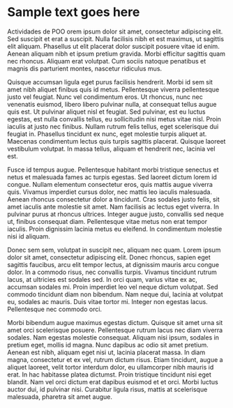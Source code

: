 # Sample text goes here
Actividades de POO
orem ipsum dolor sit amet, consectetur adipiscing elit. Sed suscipit et erat a suscipit. Nulla facilisis nibh et est maximus, ut sagittis elit aliquam. Phasellus ut elit placerat dolor suscipit posuere vitae id enim. Aenean aliquam nibh et ipsum pretium gravida. Morbi efficitur sagittis quam nec rhoncus. Aliquam erat volutpat. Cum sociis natoque penatibus et magnis dis parturient montes, nascetur ridiculus mus.

Quisque accumsan ligula eget purus facilisis hendrerit. Morbi id sem sit amet nibh aliquet finibus quis id metus. Pellentesque viverra pellentesque justo vel feugiat. Nunc vel condimentum eros. Ut rhoncus, nunc nec venenatis euismod, libero libero pulvinar nulla, at consequat tellus augue quis est. Ut pulvinar aliquet nisl et feugiat. Sed pulvinar, est eu luctus egestas, est nulla convallis tellus, eu sollicitudin nisi metus vitae nisl. Proin iaculis at justo nec finibus. Nullam rutrum felis tellus, eget scelerisque dui feugiat in. Phasellus tincidunt ex nunc, eget molestie turpis aliquet at. Maecenas condimentum lectus quis turpis sagittis placerat. Quisque laoreet vestibulum volutpat. In massa tellus, aliquam et hendrerit nec, lacinia vel est.

Fusce id tempus augue. Pellentesque habitant morbi tristique senectus et netus et malesuada fames ac turpis egestas. Sed laoreet dictum lorem id congue. Nullam elementum consectetur eros, quis mattis augue viverra quis. Vivamus imperdiet cursus dolor, nec mattis leo iaculis malesuada. Aenean rhoncus consectetur dolor a tincidunt. Cras sodales justo felis, sit amet iaculis ante molestie sit amet. Nam facilisis ac lectus eget viverra. In pulvinar purus at rhoncus ultrices. Integer augue justo, convallis sed neque ut, finibus consequat diam. Pellentesque vitae metus non erat tempor iaculis. Proin dignissim lacinia metus eu eleifend. In condimentum molestie nisi id aliquam.

Donec sem sem, volutpat in suscipit nec, aliquam nec quam. Lorem ipsum dolor sit amet, consectetur adipiscing elit. Donec rhoncus, sapien eget sagittis faucibus, arcu elit tempor lectus, at dignissim mauris arcu congue dolor. In a commodo risus, nec convallis turpis. Vivamus tincidunt rutrum lacus, at ultricies est sodales sed. In orci quam, varius vitae ex ac, accumsan sodales mi. Proin imperdiet leo vel neque dictum volutpat. Sed commodo tincidunt diam non bibendum. Nam neque dui, lacinia at volutpat eu, sodales ac mauris. Duis vitae tortor mi. Integer non egestas lacus. Pellentesque nec commodo orci.

Morbi bibendum augue maximus egestas dictum. Quisque sit amet urna sit amet orci scelerisque posuere. Pellentesque rutrum lacus nec diam viverra sodales. Nam egestas molestie consequat. Aliquam nisi ipsum, sodales in pretium eget, mollis id magna. Nunc dapibus ac odio sit amet pretium. Aenean est nibh, aliquam eget nisi ut, lacinia placerat massa. In diam magna, consectetur et ex vel, rutrum dictum risus. Etiam tincidunt, augue a aliquet laoreet, velit tortor interdum dolor, eu ullamcorper nibh mauris id erat. In hac habitasse platea dictumst. Proin tristique tincidunt nisi eget blandit. Nam vel orci dictum erat dapibus euismod et et orci. Morbi luctus auctor dui, id pulvinar nisi. Curabitur ligula risus, mattis at scelerisque malesuada, pharetra sit amet augue.


